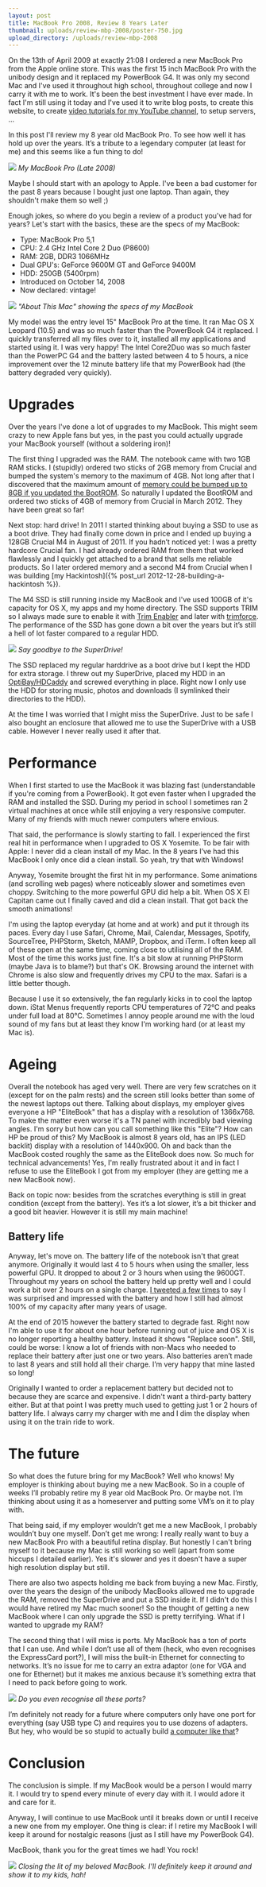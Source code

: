 ```yaml
---
layout: post
title: MacBook Pro 2008, Review 8 Years Later
thumbnail: uploads/review-mbp-2008/poster-750.jpg
upload_directory: /uploads/review-mbp-2008
---
```


On the 13th of April 2009 at exactly 21:08 I ordered a new MacBook Pro from the Apple online store. This was the first 15 inch MacBook Pro with the unibody design and it replaced my PowerBook G4. It was only my second Mac and I've used it throughout high school, throughout college and now I carry it with me to work. It's been the best investment I have ever made. In fact I'm still using it today and I've used it to write blog posts, to create this website, to create [video tutorials for my YouTube channel](https://www.youtube.com/channel/UCnxrdFPXJMeHru_b4Q_vTPQ), to setup servers, …

In this post I'll review my 8 year old MacBook Pro. To see how well it has hold up over the years. It’s a tribute to a legendary computer (at least for me) and this seems like a fun thing to do!

<!--more-->

![](/uploads/review-mbp-2008/front.jpg)
*My MacBook Pro (Late 2008)*

Maybe I should start with an apology to Apple. I've been a bad customer for the past 8 years because I bought just one laptop. Than again, they shouldn't make them so well ;)

Enough jokes, so where do you begin a review of a product you've had for years? Let's start with the basics, these are the specs of my MacBook:

  * Type: MacBook Pro 5,1
  * CPU: 2.4 GHz Intel Core 2 Duo (P8600)
  * RAM: 2GB, DDR3 1066MHz
  * Dual GPU's: GeForce 9600M GT and GeForce 9400M
  * HDD: 250GB (5400rpm)
  * Introduced on October 14, 2008
  * Now declared: vintage!

![](/uploads/review-mbp-2008/about-this-mac.png)
*"About This Mac" showing the specs of my MacBook*

My model was the entry level 15" MacBook Pro at the time. It ran Mac OS X Leopard (10.5) and was so much faster than the PowerBook G4 it replaced. I quickly transferred all my files over to it, installed all my applications and started using it. I was very happy! The Intel Core2Duo was so much faster than the PowerPC G4 and the battery lasted between 4 to 5 hours, a nice improvement over the 12 minute battery life that my PowerBook had (the battery degraded very quickly).

# Upgrades
Over the years I've done a lot of upgrades to my MacBook. This might seem crazy to new Apple fans but yes, in the past you could actually upgrade your MacBook yourself (without a soldering iron)!

The first thing I upgraded was the RAM. The notebook came with two 1GB RAM sticks. I (stupidly) ordered two sticks of 2GB memory from Crucial and bumped the system's memory to the maximum of 4GB. Not long after that I discovered that the maximum amount of [memory could be bumped up to 8GB if you updated the BootROM](http://blog.macsales.com/9102-secret-firmware-lets-late-08-macbooks-use-8gb). So naturally I updated the BootROM and ordered two sticks of 4GB of memory from Crucial in March 2012. They have been great so far!

Next stop: hard drive! In 2011 I started thinking about buying a SSD to use as a boot drive. They had finally come down in price and I ended up buying a 128GB Crucial M4 in August of 2011. If you hadn’t noticed yet: I was a pretty hardcore Crucial fan. I had already ordered RAM from them that worked flawlessly and I quickly get attached to a brand that sells me reliable products. So I later ordered memory and a second M4 from Crucial when I was building [my Hackintosh]({% post_url 2012-12-28-building-a-hackintosh %}).

The M4 SSD is still running inside my MacBook and I've used 100GB of it's capacity for OS X, my apps and my home directory. The SSD supports TRIM so I always made sure to enable it with [Trim Enabler](https://www.cindori.org/software/trimenabler/) and later with [trimforce](http://www.macrumors.com/2015/07/01/os-x-trim-ssd/). The performance of the SSD has gone down a bit over the years but it’s still a hell of lot faster compared to a regular HDD. 

![](/uploads/review-mbp-2008/superdrive.jpg)
*Say goodbye to the SuperDrive!*

The SSD replaced my regular harddrive as a boot drive but I kept the HDD for extra storage. I threw out my SuperDrive, placed my HDD in an [OptiBay/HDCaddy](http://hdcaddy.com/product.php?id_product=10) and screwed everything in place. Right now I only use the HDD for storing music, photos and downloads (I symlinked their directories to the HDD).

At the time I was worried that I might miss the SuperDrive. Just to be safe I also bought an enclosure that allowed me to use the SuperDrive with a USB cable. However I never really used it after that. 

# Performance
When I first started to use the MacBook it was blazing fast (understandable if you're coming from a PowerBook). It got even faster when I upgraded the RAM and installed the SSD. During my period in school I sometimes ran 2 virtual machines at once while still enjoying a very responsive computer. Many of my friends with much newer computers where envious. 

That said, the performance is slowly starting to fall. I experienced the first real hit in performance when I upgraded to  OS X Yosemite. To be fair with Apple: I never did a clean install of my Mac. In the 8 years I’ve had this MacBook I only once did a clean install. So yeah, try that with Windows!

Anyway, Yosemite brought the first hit in my performance. Some animations (and scrolling web pages) where noticeably slower and sometimes even choppy. Switching to the more powerful GPU did help a bit. When OS X El Capitan came out I finally caved and did a clean install. That got back the smooth animations!

I'm using the laptop everyday (at home and at work) and put it through its paces. Every day I use Safari, Chrome, Mail, Calendar, Messages, Spotify, SourceTree, PHPStorm, Sketch, MAMP,  Dropbox, and iTerm. I often keep all of these open at the same time, coming close to utilising all of the RAM. Most of the time this works just fine. It's a bit slow at running PHPStorm (maybe Java is to blame?) but that's OK. Browsing around the internet with Chrome is also slow and frequently drives my CPU to the max. Safari is a little better though.

Because I use it so extensively, the fan regularly kicks in to cool the laptop down. iStat Menus frequently reports CPU temperatures of 72°C and peaks under full load at 80°C. Sometimes I annoy people around me with the loud sound of my fans but at least they know I'm working hard (or at least my Mac is).

# Ageing
Overall the notebook has aged very well. There are very few scratches on it (except for on the palm rests) and the screen still looks better than some of the newest laptops out there. Talking about displays, my employer gives everyone a HP "EliteBook" that has a display with a resolution of 1366x768. To make the matter even worse it's a TN panel with incredibly bad viewing angles. I'm sorry but how can you call something like this "Elite"? How can HP be proud of this? My MacBook is almost 8 years old, has an IPS (LED backlit) display with a resolution of 1440x900. Oh and back than the MacBook costed roughly the same as the EliteBook does now. So much for technical advancements! Yes, I'm really frustrated about it and in fact I refuse to use the EliteBook I got from my employer (they are getting me a new MacBook now).

Back on topic now: besides from the scratches everything is still in great condition (except from the battery). Yes it’s a lot slower, it’s a bit thicker and a good bit heavier. However it is still my main machine!

## Battery life
Anyway, let's move on. The battery life of the notebook isn't that great anymore. Originally it would last 4 to 5 hours when using the smaller, less powerful GPU. It dropped to about 2 or 3 hours when using the 9600GT. Throughout my years on school the battery held up pretty well and I could work a bit over 2 hours on a single charge. [I tweeted a few times](https://twitter.com/Xafke/status/516984851757805569) to say I was surprised and impressed with the battery and how I still had almost 100% of my capacity after many years of usage. 

At the end of 2015 however the battery started to degrade fast. Right now I'm able to use it for about one hour before running out of juice and OS X is no longer reporting a healthy battery. Instead it shows "Replace soon". Still, could be worse: I know a lot of friends with non-Macs who needed to replace their battery after just one or two years. Also batteries aren’t made to last 8 years and still hold all their charge. I’m very happy that mine lasted so long!

Originally I wanted to order a replacement battery but decided not to because they are scarce and expensive. I didn't want a third-party battery either. But at that point I was pretty much used to getting just 1 or 2 hours of battery life. I always carry my charger with me and I dim the display when using it on the train ride to work.

# The future
So what does the future bring for my MacBook? Well who knows! My employer is thinking about buying me a new MacBook. So in a couple of weeks I’ll probably retire my 8 year old MacBook Pro. Or maybe not. I’m thinking about using it as a homeserver and putting some VM’s on it to play with.

That being said, if my employer wouldn’t get me a new MacBook, I probably wouldn’t buy one myself. Don’t get me wrong: I really really want to buy a new MacBook Pro with a beautiful retina display. But honestly I can't bring myself to it because my Mac is still working so well (apart from some hiccups I detailed earlier). Yes it's slower and yes it doesn't have a super high resolution display but still.

There are also two aspects holding me back from buying a new Mac. Firstly, over the years the design of the unibody MacBooks allowed me to upgrade the RAM, removed the SuperDrive and put a SSD inside it. If I didn't do this I would have retired my Mac much sooner! So the thought of getting a new MacBook where I can only upgrade the SSD is pretty terrifying. What if I wanted to upgrade my RAM?

The second thing that I will miss is ports. My MacBook has a ton of ports that I can use. And while I don’t use all of them (heck, who even recognises the ExpressCard port?), I will miss the built-in Ethernet for connecting to networks. It’s no issue for me to carry an extra adaptor (one for VGA and one for Ethernet) but it makes me anxious because it’s something extra that I need to pack before going to work.

![](/uploads/review-mbp-2008/ports.jpg)
*Do you even recognise all these ports?*

I’m definitely not ready for a future where computers only have one port for everything (say USB type C) and requires you to use dozens of adapters. But hey, who would be so stupid to actually build [a computer like that](http://www.cnet.com/news/how-to-survive-with-only-one-usb-c-port-on-your-new-macbook/)?

# Conclusion
The conclusion is simple. If my MacBook would be a person I would marry it. I would try to spend every minute of every day with it. I would adore it and care for it.

Anyway, I will continue to use MacBook until it breaks down or until I receive a new one from my employer. One thing is clear: if I retire my MacBook I will keep it around for nostalgic reasons (just as I still have my PowerBook G4).

MacBook, thank you for the great times we had! You rock!

![](/uploads/review-mbp-2008/lit-closed.jpg)
*Closing the lit of my beloved MacBook. I'll definitely keep it around and show it to my kids, hah!*